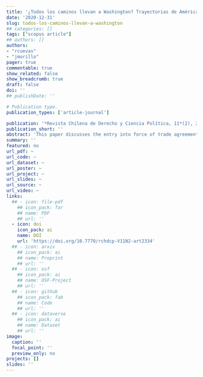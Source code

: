 ```yaml
---
title: '¿Todos los caminos llevan a Washington? Trayectorias de América Latina hacia un Acuerdo de Libre Comercio con los Estados Unidos (1990-2015)'
date: '2020-12-31'
slug: todos-los-caminos-llevan-a-washington
## categories: []
tags: ["scopus article"]
## authors: []
authors:
- "rcuevas"
- "jmorillo"
pager: true
commentable: true
show_related: false
show_breadcrumb: true
draft: false
doi: ''
## publishDate: ''

# Publication type.
publication_types: ['article-journal']

publication: '*Revista Chilena de Derecho y Ciencia Política, 11*(2), 206-236'
publication_short: ''
abstract: 'This paper discusses the entry into force of trade agreements bet-ween Latin American countries and the United States. The objective is to study paths towards the implementation of a free trade agreement with the world’s greatest power in the period 1990-2015, considering three groups of variables: market reforms, geopolitics of trade agreements and commercial links with the world. The results suggest that market reforms have the greatest explanatory impact  on  the  principal  outcome  of  this  study.  The  research  technique  used  was  Event  History  Analysis,  implemented  through  Cox  regression,  in  order  to identify determinants that explain the process. Although this approach has been  widely  used  in  the  field  of  international  relations,  mainly  in  the  study  of conflicts or crises, it is novel in the analysis of the entry into force of trade agreements.'
summary: ''
featured: no
url_pdf: ~
url_code: ~
url_dataset: ~
url_poster: ~
url_project: ~
url_slides: ~
url_source: ~
url_video: ~
links:
  ## - icon: file-pdf
    ## icon_pack: far
    ## name: PDF
    ## url: ''
  - icon: doi
    icon_pack: ai
    name: DOI
    url: 'https://doi.org/10.7770/rchdcp-V11N2-art2334'
  ## - icon: arxiv
    ## icon_pack: ai
    ## name: Preprint
    ## url: ''
  ## - icon: osf
    ## icon_pack: ai
    ## name: OSF-Project
    ## url: ''
  ## - icon: github
    ## icon_pack: fab
    ## name: Code
    ## url: ''
  ## - icon: dataverse
    ## icon_pack: ai
    ## name: Dataset
    ## url: ''
image:
  caption: ''
  focal_point: ''
  preview_only: no
projects: []
slides: ''
---
```

